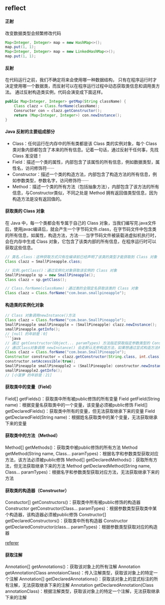 ## reflect

#### 正射
改变数据类型会频繁修改代码
```java
Map<Integer, Integer> map = new HashMap<>();
map.put(1, 1);
Map<Integer, Integer> map = new LinkedHashMap<>();
map.put(1, 1);
```

#### 反射
在代码运行之前，我们不确定将来会使用哪一种数据结构，
只有在程序运行时才决定使用哪一个数据类，而反射可以在程序运行过程中动态获取类信息和调用类方法。
通过反射构造类实例，代码会演变成下面这样。
```java
public Map<Integer, Integer> getMap(String className) {
    Class clazz = Class.forName(className);
    Consructor con = clazz.getConstructor();
    return (Map<Integer, Integer>) con.newInstance();
}
```
#### Java 反射的主要组成部分
- Class：任何运行在内存中的所有类都是该 Class 类的实例对象，每个 Class 类对象内部都包含了本来的所有信息。记着一句话，通过反射干任何事，先找 Class 准没错！
- Field：描述一个类的属性，内部包含了该属性的所有信息，例如数据类型，属性名，访问修饰符······
- Constructor：描述一个类的构造方法，内部包含了构造方法的所有信息，例如参数类型，参数名字，访问修饰符······
- Method：描述一个类的所有方法（包括抽象方法），内部包含了该方法的所有信息，与Constructor类似，不同之处是 Method 拥有返回值类型信息，因为构造方法是没有返回值的。

#### 获取类的 Class 对象
在 Java 中，每一个类都会有专属于自己的 Class 对象，当我们编写完.java文件后，使用javac编译后，就会产生一个字节码文件.class，在字节码文件中包含类的所有信息，如属性，构造方法，方法······当字节码文件被装载进虚拟机执行时，会在内存中生成 Class 对象，它包含了该类内部的所有信息，在程序运行时可以获取这些信息。
```java
// 类名.class：这种获取方式只有在编译前已经声明了该类的类型才能获取到 Class 对象
Class clazz = SmallPineapple.class;
```
```java
// 实例.getClass()：通过实例化对象获取该实例的 Class 对象
SmallPineapple sp = new SmallPineapple();
Class clazz = sp.getClass();
```
```java
// Class.forName(className)：通过类的全限定名获取该类的 Class 对象
Class clazz = Class.forName("com.bean.smallpineapple");
```
#### 构造类的实例化对象
```java
// Class 对象调用newInstance()方法
Class clazz = Class.forName("com.bean.SmallPineapple");
SmallPineapple smallPineapple = (SmallPineapple) clazz.newInstance();
smallPineapple.getInfo();
// [null 的年龄是：0]
```java
// 通过 getConstructor(Object... paramTypes) 方法指定获取指定参数类型的 Constructor， Constructor 调用 newInstance(Object... paramValues) 时传入构造方法参数的值，同样可以构造一个实例，且内部属性已经被赋值。
// 通过Class对象调用 newInstance() 会走默认无参构造方法，如果想通过显式构造方法构造实例，需要提前从Class中调用getConstructor()方法获取对应的构造器，通过构造器去实例化对象。
Class clazz = Class.forName("com.bean.SmallPineapple");
Constructor constructor = clazz.getConstructor(String.class, int.class);
constructor.setAccessible(true);
SmallPineapple smallPineapple2 = (SmallPineapple) constructor.newInstance("小菠萝", 21);
smallPineapple2.getInfo();
// [小菠萝 的年龄是：21]

```

#### 获取类中的变量（Field）
Field[] getFields()：获取类中所有被public修饰的所有变量
Field getField(String name)：根据变量名获取类中的一个变量，该变量必须被public修饰
Field[] getDeclaredFields()：获取类中所有的变量，但无法获取继承下来的变量
Field getDeclaredField(String name)：根据姓名获取类中的某个变量，无法获取继承下来的变量

#### 获取类中的方法（Method）
Method[] getMethods()：获取类中被public修饰的所有方法
Method getMethod(String name, Class...<?> paramTypes)：根据名字和参数类型获取对应方法，该方法必须被public修饰
Method[] getDeclaredMethods()：获取所有方法，但无法获取继承下来的方法
Method getDeclaredMethod(String name, Class...<?> paramTypes)：根据名字和参数类型获取对应方法，无法获取继承下来的方法
#### 获取类的构造器（Constructor）
Constuctor[] getConstructors()：获取类中所有被public修饰的构造器
Constructor getConstructor(Class...<?> paramTypes)：根据参数类型获取类中某个构造器，该构造器必须被public修饰
Constructor[] getDeclaredConstructors()：获取类中所有构造器
Constructor getDeclaredConstructor(class...<?> paramTypes)：根据参数类型获取对应的构造器

[referer](https://juejin.cn/post/6864324335654404104)

#### 获取注解
Annotation[] getAnnotations()：获取该对象上的所有注解
Annotation getAnnotation(Class annotaionClass)：传入注解类型，获取该对象上的特定一个注解
Annotation[] getDeclaredAnnotations()：获取该对象上的显式标注的所有注解，无法获取继承下来的注解
Annotation getDeclaredAnnotation(Class annotationClass)：根据注解类型，获取该对象上的特定一个注解，无法获取继承下来的注解
